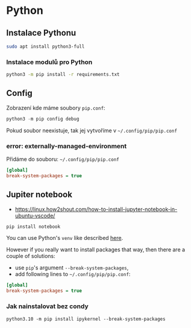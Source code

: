 # Python

## Instalace Pythonu
```Bash
sudo apt install python3-full
```

### Instalace modulů pro Python
```Bash
python3 -m pip install -r requirements.txt
```

## Config
Zobrazení kde máme soubory `pip.conf`:
```python
python3 -m pip config debug
```
Pokud soubor neexistuje, tak jej vytvoříme v `~/.config/pip/pip.conf`

### error: externally-managed-environment
Přidáme do souboru: `~/.config/pip/pip.conf`
```ini
[global]
break-system-packages = true
```

## Jupiter notebook
- https://linux.how2shout.com/how-to-install-jupyter-notebook-in-ubuntu-vscode/

```Bash
pip install notebook
```

You can use Python's `venv` like described [here](https://stackoverflow.com/a/75696359/10626495).

However if you really want to install packages that way, then there are a couple of solutions:

- use `pip`'s argument `--break-system-packages`,
- add following lines to `~/.config/pip/pip.conf`:

```ini
[global]
break-system-packages = true
```

### Jak nainstalovat bez condy

```
python3.10 -m pip install ipykernel --break-system-packages
```